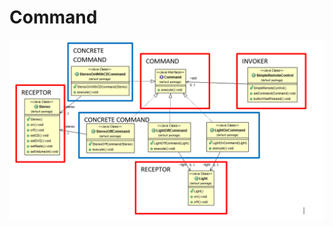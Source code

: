 # Command
![alt text](https://github.com/sebastiangilpatino/Command/blob/master/Command/DiagramaCommand.png)
